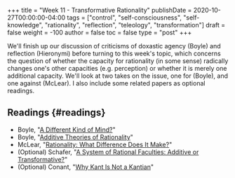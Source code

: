 +++
title = "Week 11 - Transformative Rationality"
publishDate = 2020-10-27T00:00:00-04:00
tags = ["control", "self-consciousness", "self-knowledge", "rationality", "reflection", "teleology", "transformation"]
draft = false
weight = -100
author = false
toc = false
type = "post"
+++

We'll finish up our discussion of criticisms of doxastic agency (Boyle) and
reflection (Hieronymi) before turning to this week's topic, which concerns the
question of whether the capacity for rationality (in some sense) radically changes
one's other capacities (e.g. perception) or whether it is merely one additional
capacity. We'll look at two takes on the issue, one for (Boyle), and one against
(McLear). I also include some related papers as optional readings.


## Readings {#readings}

-   Boyle, "[A Different Kind of Mind?](/materials/readings/boyle-different-mind.pdf)"
-   Boyle, "[Additive Theories of Rationality](/materials/readings/boyle-rationality.pdf)"
-   McLear, "[Rationality: What Difference Does It Make?](/materials/readings/mclear-tranformation.pdf)"
-   (Optional) Schafer, "[A System of Rational Faculties: Additive or Transformative?](/materials/readings/schafer-transformative-rationality.pdf)"
-   (Optional) Conant, "[Why Kant Is Not a Kantian](/materials/readings/conant-layer-cake.pdf)"
